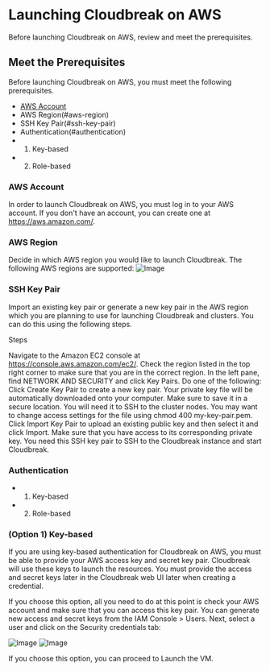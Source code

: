 # Launching Cloudbreak on AWS
Before launching Cloudbreak on AWS, review and meet the prerequisites.

## Meet the Prerequisites
Before launching Cloudbreak on AWS, you must meet the following prerequisites.

 - [AWS Account](#aws-account)
 - AWS Region(#aws-region)
 - SSH Key Pair(#ssh-key-pair)
 - Authentication(#authentication)
  - 1. Key-based
  - 2. Role-based
  
 ### AWS Account
 In order to launch Cloudbreak on AWS, you must log in to your AWS account. If you don't have an account, you can create one at https://aws.amazon.com/.
 ### AWS Region
 Decide in which AWS region you would like to launch Cloudbreak. The following AWS regions are supported:
![Image](https://github.com/purn1mak/HadoopSummitCloudbreak/blob/master/Regions.png)
 ### SSH Key Pair
 Import an existing key pair or generate a new key pair in the AWS region which you are planning to use for launching Cloudbreak and clusters. You can do this using the following steps.

Steps

Navigate to the Amazon EC2 console at https://console.aws.amazon.com/ec2/.
Check the region listed in the top right corner to make sure that you are in the correct region.
In the left pane, find NETWORK AND SECURITY and click Key Pairs.
Do one of the following:
Click Create Key Pair to create a new key pair. Your private key file will be automatically downloaded onto your computer. Make sure to save it in a secure location. You will need it to SSH to the cluster nodes. You may want to change access settings for the file using chmod 400 my-key-pair.pem.
Click Import Key Pair to upload an existing public key and then select it and click Import. Make sure that you have access to its corresponding private key.
You need this SSH key pair to SSH to the Cloudbreak instance and start Cloudbreak.

 ### Authentication
  - 1. Key-based
  - 2. Role-based
  
### (Option 1) Key-based
If you are using key-based authentication for Cloudbreak on AWS, you must be able to provide your AWS access key and secret key pair. Cloudbreak will use these keys to launch the resources. You must provide the access and secret keys later in the Cloudbreak web UI later when creating a credential.

If you choose this option, all you need to do at this point is check your AWS account and make sure that you can access this key pair. You can generate new access and secret keys from the IAM Console > Users. Next, select a user and click on the Security credentials tab:

![Image](https://github.com/purn1mak/HadoopSummitCloudbreak/blob/master/AWS_Users.png)
![Image](https://github.com/purn1mak/HadoopSummitCloudbreak/blob/master/CreateAccessKey.png)
  
If you choose this option, you can proceed to Launch the VM.  
